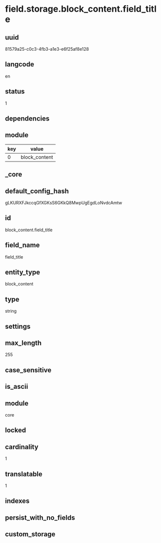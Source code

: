 # field.storage.block_content.field_title

## uuid
81579a25-c0c3-4fb3-a1e3-e6f25af8e128

## langcode
en

## status
1

## dependencies

## module
|key|value|
|-|-|
|0|block_content|


## _core

## default_config_hash
gLKURXFJkccqGfXGKsS6GKkQ8MwpUgEgdLoNvdcAmtw

## id
block_content.field_title

## field_name
field_title

## entity_type
block_content

## type
string

## settings

## max_length
255

## case_sensitive


## is_ascii


## module
core

## locked


## cardinality
1

## translatable
1

## indexes


## persist_with_no_fields


## custom_storage

